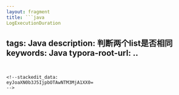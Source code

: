 ```yaml
---
layout: fragment
title: ```java
LogExecutionDuration 
```
tags: Java
description: 判断两个list是否相同
keywords: Java
typora-root-url: ..
---
```


<!--stackedit_data:
eyJoaXN0b3J5IjpbOTAwNTM3MjA1XX0=
-->